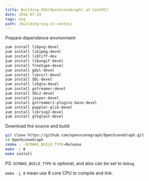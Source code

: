 ```yaml
---
title: Building OSG(OpenSceneGraph) at CentOS7
date: 2016-07-19
tags: osg
path: /building-osg-in-centos/
---
```


Prepare dependence environment

```sh
yum install libpng-devel
yum install libjpeg-devel
yum install libtiff-dev
yum install libungif-devel
yum install freetype-devel
yum install gdal-devel
yum install libcurl-devel
yum install SDL-devel
yum install libgta-devel
yum install gstreamer-devel
yum install SDL2-devel
yum install jasper-devel
yum install gstreamer1-plugins-base-devel
yum install poppler-glib-devel
yum install librsvg2-devel
yum install gtkglext-devel
```

Download the source and build

```sh
git clone https://github.com/openscenegraph/OpenSceneGraph.git
cd OpenSceneGraph
cmake . -DCMAKE_BUILD_TYPE=Release
make -j 8
make install
```

PS: `DCMAKE_BUILD_TYPE` is optional, and also can be set to `Debug`.

`make -j 8` mean use 8 core CPU to compile and link.
